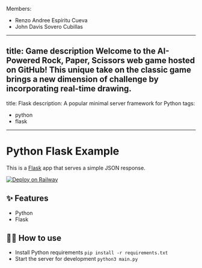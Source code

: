 Members:
  - Renzo Andree Espíritu Cueva
  - John Davis Sovero Cubillas
---
title: Game description 
    Welcome to the AI-Powered Rock, Paper, Scissors web game hosted on GitHub! This unique take on 
    the classic game brings a new dimension of challenge by incorporating real-time drawing.
---
title: Flask
description: A popular minimal server framework for Python
tags:
  - python
  - flask
---

# Python Flask Example

This is a [Flask](https://flask.palletsprojects.com/en/1.1.x/) app that serves a simple JSON response.

[![Deploy on Railway](https://railway.app/button.svg)](https://railway.app/new/template/zUcpux)

## ✨ Features

- Python
- Flask

## 💁‍♀️ How to use

- Install Python requirements `pip install -r requirements.txt`
- Start the server for development `python3 main.py`
